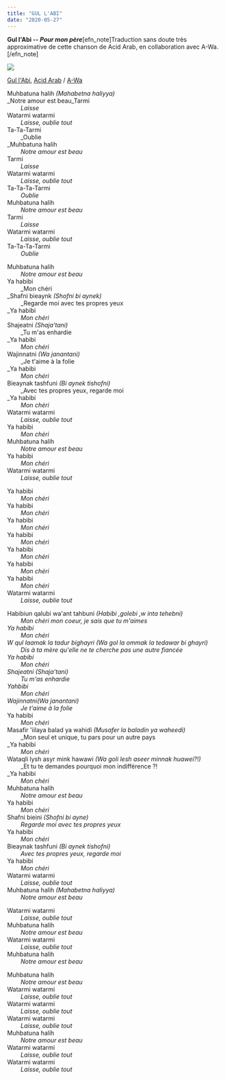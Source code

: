 ```yaml
---
title: "GUL L'ABI"
date: "2020-05-27"
---
```


**Gul l'Abi -- _Pour mon père_**\[efn\_note\]Traduction sans doute très approximative de cette chanson de Acid Arab, en collaboration avec A-Wa.\[/efn\_note\]

[![](https://blog.atlant.is/wp-content/uploads/2020/05/gul-l-abi.jpg)](https://www.youtube.com/watch?v=0e0txlm7KUo)

[Gul l'Abi](https://www.youtube.com/watch?v=0e0txlm7KUo), [Acid Arab](https://fr.wikipedia.org/wiki/Acid_Arab) / [A-Wa](https://www.a-wamusic.com/music)

Muhbatuna halih _(Mahabetna haliyya)_  
 _Notre amour est beau_Tarmi  
        _Laisse_  
Watarmi watarmi  
        _Laisse, oublie tout_  
Ta-Ta-Tarmi  
        _Oublie  
_Muhbatuna halih  
        _Notre amour est beau_  
Tarmi  
        _Laisse_  
Watarmi watarmi  
        _Laisse, oublie tout_  
Ta-Ta-Ta-Tarmi  
        _Oublie_  
Muhbatuna halih  
        _Notre amour est beau_  
Tarmi  
        _Laisse_  
Watarmi watarmi  
        _Laisse, oublie tout_  
Ta-Ta-Ta-Tarmi  
        _Oublie_

Muhbatuna halih  
        _Notre amour est beau_  
Ya habibi  
        _Mon chéri  
_Shafni bieaynk _(Shofni bi aynek)_  
        _Regarde moi avec tes propres yeux  
_Ya habibi  
        _Mon chéri_  
Shajeatni _(Shaja'tani)_  
        _Tu m'as enhardie  
_Ya habibi  
        _Mon chéri_  
Wajinnatni _(Wa janantani)_  
        _Je t'aime à la folie  
_Ya habibi  
        _Mon chéri_  
Bieaynak tashfuni _(Bi aynek tishofni)_  
        _Avec tes propres yeux, regarde moi  
_Ya habibi  
        _Mon chéri_  
Watarmi watarmi  
        _Laisse, oublie tout_  
Ya habibi  
        _Mon chéri_  
Muhbatuna halih  
        _Notre amour est beau_  
Ya habibi  
        _Mon chéri_  
Watarmi watarmi  
        _Laisse, oublie tout_

Ya habibi  
        _Mon chéri_  
Ya habibi  
        _Mon chéri_  
Ya habibi  
        _Mon chéri_  
Ya habibi  
        _Mon chéri_  
Ya habibi  
        _Mon chéri_  
Ya habibi  
        _Mon chéri_  
Ya habibi  
        _Mon chéri_  
Watarmi watarmi  
        _Laisse, oublie tout_

Habibiun qalubi wa'ant tahbuni _(Habibi ,golebi ,w inta tehebni)_  
        _Mon chéri mon coeur, je sais que tu m'aimes  
_Ya habibi  
        _Mon chéri_  
W qul laamak la tadur bighayri _(Wa gol la ommak la tedawar bi ghayri)_  
        _Dis à ta mère qu'elle ne te cherche pas une autre fiancée_  
Ya habibi  
        _Mon chéri_  
Shajeatni _(Shaja'tani)_  
        _Tu m'as enhardie_  
Yahbibi  
        _Mon chéri_  
Wajinnatni_(Wa janantani)_  
        _Je t'aime à la folie_  
Ya habibi  
        _Mon chéri_  
Masafir 'iilaya balad ya wahidi _(Musafer la baladin ya waheedi)_  
        _Mon seul et unique, tu pars pour un autre pays  
_Ya habibi  
        _Mon chéri_  
Wataqli lysh asyr mink hawawi _(Wa goli lesh aseer minnak huawei?!)_  
        _Et tu te demandes pourquoi mon indifférence ?!  
_Ya habibi  
        _Mon chéri_  
Muhbatuna halih  
        _Notre amour est beau_  
Ya habibi  
        _Mon chéri_  
Shafni bieini _(Shofni bi ayne)_  
        _Regarde moi avec tes propres yeux_  
Ya habibi  
        _Mon chéri_  
Bieaynak tashfuni _(Bi aynek tishofni)_  
        _Avec tes propres yeux, regarde moi_  
Ya habibi  
        _Mon chéri_  
Watarmi watarmi  
        _Laisse, oublie tout_  
Muhbatuna halih _(Mahabetna haliyya)_  
        _Notre amour est beau_

Watarmi watarmi  
        _Laisse, oublie tout_  
Muhbatuna halih  
        _Notre amour est beau_  
Watarmi watarmi  
        _Laisse, oublie tout_  
Muhbatuna halih  
        _Notre amour est beau_

Muhbatuna halih  
        _Notre amour est beau_  
Watarmi watarmi  
        _Laisse, oublie tout_  
Watarmi watarmi  
        _Laisse, oublie tout_  
Watarmi watarmi  
        _Laisse, oublie tout_  
Muhbatuna halih  
        _Notre amour est beau_  
Watarmi watarmi  
        _Laisse, oublie tout_  
Watarmi watarmi  
        _Laisse, oublie tout_
